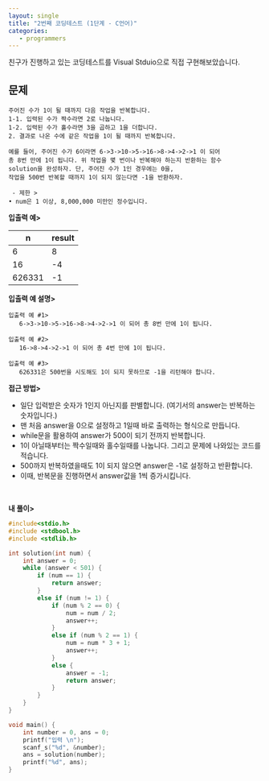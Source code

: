 ```yaml
---
layout: single
title: "2번째 코딩테스트 (1단계 - C언어)"
categories:
   - programmers
---
```

친구가 진행하고 있는 코딩테스트를 Visual Stduio으로 직접 구현해보았습니다.

## 문제
```
주어진 수가 1이 될 때까지 다음 작업을 반복합니다.
1-1. 입력된 수가 짝수라면 2로 나눕니다.
1-2. 입력된 수가 홀수라면 3을 곱하고 1을 더합니다.
2. 결과로 나온 수에 같은 작업을 1이 될 때까지 반복합니다.

예를 들어, 주어진 수가 6이라면 6->3->10->5->16->8->4->2->1 이 되어
총 8번 만에 1이 됩니다. 위 작업을 몇 번이나 반복해야 하는지 반환하는 함수
solution을 완성하자. 단, 주어진 수가 1인 경우에는 0을,
작업을 500번 반복할 때까지 1이 되지 않는다면 -1을 반환하자.

 - 제한 >
• num은 1 이상, 8,000,000 미만인 정수입니다.
```
**입출력 예>**

n|result
---|---
6|8
16|-4
626331|-1

**입출력 예 설명>**
```
입출력 예 #1>
   6->3->10->5->16->8->4->2->1 이 되어 총 8번 만에 1이 됩니다.
   
입출력 예 #2>
   16->8->4->2->1 이 되어 총 4번 만에 1이 됩니다.
   
입출력 예 #3>
   626331은 500번을 시도해도 1이 되지 못하므로 -1을 리턴해야 합니다.
```

**접근 방법>**
- 일단 입력받은 숫자가 1인지 아닌지를 판별합니다. (여기서의 answer는 반복하는 숫자입니다.)
- 맨 처음 answer을 0으로 설정하고 1일때 바로 출력하는 형식으로 만듭니다.
- while문을 활용하여 answer가 500이 되기 전까지 반복합니다.
- 1이 아닐때부터는 짝수일때와 홀수일때를 나눕니다. 그리고 문제에 나와있는 코드를 적습니다.
- 500까지 반복하였을때도 1이 되지 않으면 answer은 -1로 설정하고 반환합니다.
- 이때, 반복문을 진행하면서 answer값을 1씩 증가시킵니다.
<br>

**내 풀이>**

```c
#include<stdio.h>
#include <stdbool.h>
#include <stdlib.h>

int solution(int num) {
    int answer = 0;
    while (answer < 501) {
        if (num == 1) {
            return answer;
        }
        else if (num != 1) {
            if (num % 2 == 0) {
                num = num / 2;
                answer++;
            }
            else if (num % 2 == 1) {
                num = num * 3 + 1;
                answer++;
            }
            else {
                answer = -1;
                return answer;
            }
        }
    }
}

void main() {
    int number = 0, ans = 0;
    printf("입력 \n");
    scanf_s("%d", &number);
    ans = solution(number);
    printf("%d", ans);
}
```
<br><br>

